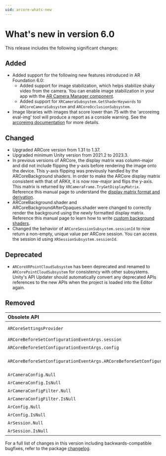 ```yaml
---
uid: arcore-whats-new
---
```

# What's new in version 6.0

This release includes the following significant changes:

## Added

- Added support for the following new features introduced in AR Foundation 6.0:
    - Added support for image stabilization, which helps stabilize shaky video from the camera. You can enable image stabilization in your app with the [AR Camera Manager component](xref:arfoundation-camera-components#ar-camera-manager-component).
    - Added support for `XRCameraSubsystem.GetShaderKeywords` to `ARCoreCameraSubsystem` and `ARCoreOcclusionSubsystem`.
- Image libraries with images that score lower than 75 with the 'arcoreimg eval-img' tool will produce a report as a console warning. See the [arcoreimg documentation](https://developers.google.com/ar/develop/augmented-images/arcoreimg) for more details.

## Changed

- Upgraded ARCore version from 1.31 to 1.37.
- Upgraded minimum Unity version from 2021.2 to 2023.3.
- In previous versions of ARCore, the display matrix was column-major and did not include flipping the y-axis before rendering the image onto the device. This y-axis flipping was previously handled by the ARCoreBackground shaders. In order to make the ARCore display matrix consistent with that of ARKit, it is now row-major and flips the y-axis. This matrix is returned by `XRCameraFrame.TryGetDisplayMatrix`. Reference this manual page to understand the [display matrix format and derivation](xref:arfoundation-display-matrix-format-and-derivation).
- ARCoreBackground.shader and ARCoreBackgroundAfterOpaques.shader were changed to correctly render the background using the newly formatted display matrix. Reference this manual page to learn how to write [custom background shaders](xref:arfoundation-custom-background-shaders).
- Changed the behavior of `ARCoreSessionSubsystem.sessionId` to now return a non-empty, unique value per ARCore session. You can access the session id using `XRSessionSubsystem.sessionId`.

## Deprecated

- `ARCoreXRPointCloudSubsystem` has been deprecated and renamed to `ARCorePointCloudSubsystem` for consistency with other subsystems. Unity's API Updater should automatically convert any deprecated APIs references to the new APIs when the project is loaded into the Editor again.

## Removed

| Obsolete API | Recommendation |
| :----------- | :------------- |
| `ARCoreSettingsProvider` | This class is now deprecated. Its internal functionality is replaced by XR Management |
| `ARCoreBeforeSetConfigurationEventArgs.session` | Use `arSession` to access the session. |
| `ARCoreBeforeSetConfigurationEventArgs.config` | Use `arConfig` to access the configuration. |
| `ARCoreBeforeSetConfigurationEventArgs.ARCoreBeforeSetConfigurationEventArgs` | Use `ARCoreBeforeSetConfigurationEventArgs(ArSession, ArConfig)` instead. |
| `ArCameraConfig.Null` | Use `default` instead. |
| `ArCameraConfig.IsNull` | Compare to null instead. |
| `ArCameraConfigFilter.Null` | Use `default` instead. |
| `ArCameraConfigFilter.IsNull` | Compare to null instead. |
| `ArConfig.Null` | Use `default` instead. |
| `ArConfig.IsNull` | Compare to null instead. |
| `ArSession.Null` | Use `default` instead. |
| `ArSession.IsNull` | Compare to null instead. |

For a full list of changes in this version including backwards-compatible bugfixes, refer to the package [changelog](xref:arcore-changelog).
